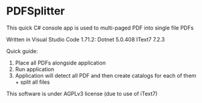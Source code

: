# PDFSplitter

This quick C# console app is used to multi-paged PDF into single file PDFs

Written in 
Visual Studio Code 1.71.2: 
Dotnet 5.0.408
IText7 7.2.3

Quick guide:
1. Place all PDFs alongside application
2. Run application
3. Application will detect all PDF and then create catalogs for each of them + split all files


This software is under AGPLv3 license (due to use of iText7)
